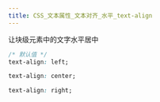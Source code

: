 ```yaml
---
title: CSS_文本属性_文本对齐_水平_text-align
---
```

让块级元素中的文字水平居中

```css
/* 默认值 */
text-align: left;

text-align: center;

text-align: right;
```
